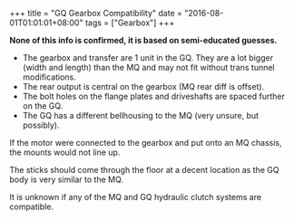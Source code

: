 +++
title = "GQ Gearbox Compatibility"
date = "2016-08-01T01:01:01+08:00"
tags = ["Gearbox"]
+++

**None of this info is confirmed, it is based on semi-educated guesses.**

*   The gearbox and transfer are 1 unit in the GQ. They are a lot bigger (width and length) than the MQ and may not fit without trans tunnel modifications.
*   The rear output is central on the gearbox (MQ rear diff is offset).
*   The bolt holes on the flange plates and driveshafts are spaced further on the GQ.
*   The GQ has a different bellhousing to the MQ (very unsure, but possibly).

If the motor were connected to the gearbox and put onto an MQ chassis, the mounts would not line up.

The sticks should come through the floor at a decent location as the GQ body is very similar to the MQ.

It is unknown if any of the MQ and GQ hydraulic clutch systems are compatible.
